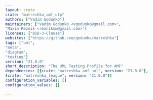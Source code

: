 ```yaml
---
layout: crate
crate: "matreshka_amf_utp"
authors: ["Vadim Godunko"]
maintainers: ["Vadim Godunko <vgodunko@gmail.com>",
"Maxim Reznik <reznikmm@gmail.com>"]
licenses: ["BSD-3-Clause"]
websites: ["https://github.com/godunko/matreshka"]
tags: ["uml",
"meta",
"diagram",
"testing"]
version: "21.0.0"
short_description: "The UML Testing Profile for AMF"
dependencies: [{crate: "matreshka_amf_uml", version: "21.0.0"},
{crate: "matreshka_league", version: "21.0.0"}]
configuration_variables: []
configuration_values: []

---
```



